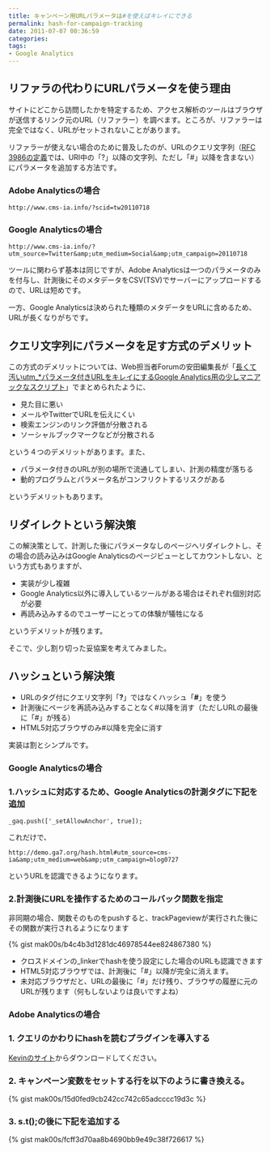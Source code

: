 ```yaml
---
title: キャンペーン用URLパラメータは#を使えばキレイにできる
permalink: hash-for-campaign-tracking
date: 2011-07-07 00:36:59
categories: 
tags:
- Google Analytics
---
```

## リファラの代わりにURLパラメータを使う理由
サイトにどこから訪問したかを特定するため、アクセス解析のツールはブラウザが送信するリンク元のURL（リファラー）を調べます。ところが、リファラーは完全ではなく、URLがセットされないことがあります。

リファラーが使えない場合のために普及したのが、URLのクエリ文字列（[RFC 3986の定義](http://tools.ietf.org/html/rfc3986#section-3.4)では、URI中の「?」以降の文字列、ただし「#」以降を含まない）にパラメータを追加する方法です。

### Adobe Analyticsの場合
    http://www.cms-ia.info/?scid=tw20110718

### Google Analyticsの場合
    http://www.cms-ia.info/?utm_source=Twitter&amp;utm_medium=Social&amp;utm_campaign=20110718

ツールに関わらず基本は同じですが、Adobe Analyticsは一つのパラメータのみを付与し、計測後にそのメタデータをCSV(TSV)でサーバーにアップロードするので、URLは短めです。

一方、Google Analyticsは決められた種類のメタデータをURLに含めるため、URLが長くなりがちです。

## クエリ文字列にパラメータを足す方式のデメリット
この方式のデメリットについては、Web担当者Forumの安田編集長が「[長くて汚いutm_*パラメータ付きURLをキレイにするGoogle Analytics用の少しマニアックなスクリプト](https://web-tan.forum.impressrd.jp/e/2010/11/02/9114)」でまとめられたように、

- 見た目に悪い
- メールやTwitterでURLを伝えにくい
- 検索エンジンのリンク評価が分散される
- ソーシャルブックマークなどが分散される

という４つのデメリットがあります。また、

- パラメータ付きのURLが別の場所で流通してしまい、計測の精度が落ちる
- 動的プログラムとパラメータ名がコンフリクトするリスクがある

というデメリットもあります。

## リダイレクトという解決策
この解決策として、計測した後にパラメータなしのページへリダイレクトし、その場合の読み込みはGoogle Analyticsのページビューとしてカウントしない、という方式もありますが、

- 実装が少し複雑
- Google Analytics以外に導入しているツールがある場合はそれぞれ個別対応が必要
- 再読み込みするのでユーザーにとっての体験が犠牲になる

というデメリットが残ります。

そこで、少し割り切った妥協案を考えてみました。

## ハッシュという解決策

- URLのタグ付にクエリ文字列「**?**」ではなくハッシュ「**#**」を使う
- 計測後にページを再読み込みすることなく#以降を消す（ただしURLの最後に「#」が残る）
- HTML5対応ブラウザのみ#以降を完全に消す

実装は割とシンプルです。

### Google Analyticsの場合

### 1.ハッシュに対応するため、Google Analyticsの計測タグに下記を追加

    _gaq.push(['_setAllowAnchor', true]);

これだけで、

    http://demo.ga7.org/hash.html#utm_source=cms-ia&amp;utm_medium=web&amp;utm_campaign=blog0727

というURLを認識できるようになります。

### 2.計測後にURLを操作するためのコールバック関数を指定
非同期の場合、関数そのものをpushすると、trackPageviewが実行された後にその関数が実行されるようになります

{% gist mak00s/b4c4b3d1281dc46978544ee824867380 %}

- クロスドメインの_linkerでhashを使う設定にした場合のURLも認識できます
- HTML5対応ブラウザでは、計測後に「#」以降が完全に消えます。
- 未対応ブラウザだと、URLの最後に「#」だけ残り、ブラウザの履歴に元のURLが残ります（何もしないよりは良いですよね）


### Adobe Analyticsの場合

### 1. クエリのかわりにhashを読むプラグインを導入する
[Kevinのサイト](http://webanalyticsland.com/sitecatalyst-implementation/track-hash-query-parameters/)からダウンロードしてください。

### 2. キャンペーン変数をセットする行を以下のように書き換える。
{% gist mak00s/15d0fed9cb242cc742c65adcccc19d3c %}

### 3. s.t();の後に下記を追加する
{% gist mak00s/fcff3d70aa8b4690bb9e49c38f726617 %}